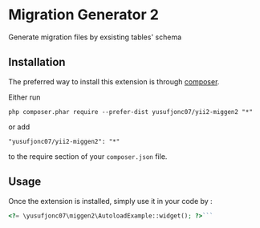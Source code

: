Migration Generator 2
=====================
Generate migration files by exsisting tables' schema

Installation
------------

The preferred way to install this extension is through [composer](https://getcomposer.org/download/).

Either run

```
php composer.phar require --prefer-dist yusufjonc07/yii2-miggen2 "*"
```

or add

```
"yusufjonc07/yii2-miggen2": "*"
```

to the require section of your `composer.json` file.


Usage
-----

Once the extension is installed, simply use it in your code by  :

```php
<?= \yusufjonc07\miggen2\AutoloadExample::widget(); ?>```
